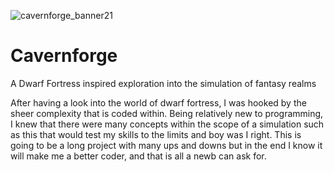 
![cavernforge_banner21](https://github.com/peejcodes/Cavernforge/assets/130196840/9af2af1c-a265-4319-9435-acc6e609bf83)

# Cavernforge
A Dwarf Fortress inspired exploration into the simulation of fantasy realms



After having a look into the world of dwarf fortress, I was hooked by the sheer complexity that is coded within. Being relatively new to programming, I knew that there were many concepts within the scope of a simulation such as this that would test my skills to the limits and boy was I right. This is going to be a long project with many ups and downs but in the end I know it will make me a better coder, and that is all a newb can ask for.
